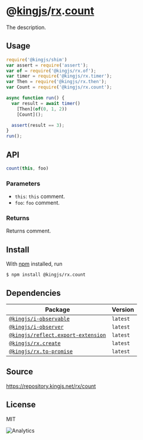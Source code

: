# @[kingjs][@kingjs]/[rx][ns0].[count][ns1]
The description.
## Usage
```js
require('@kingjs/shim')
var assert = require('assert');
var of = require('@kingjs/rx.of');
var timer = require('@kingjs/rx.timer');
var Then = require('@kingjs/rx.then');
var Count = require('@kingjs/rx.count');

async function run() {
  var result = await timer()
    [Then](of(0, 1, 2))
    [Count]();

  assert(result == 3);
}
run();
```

## API
```ts
count(this, foo)
```

### Parameters
- `this`: `this` comment.
- `foo`: `foo` comment.
### Returns
Returns comment.


## Install
With [npm](https://npmjs.org/) installed, run
```
$ npm install @kingjs/rx.count
```
## Dependencies
|Package|Version|
|---|---|
|[`@kingjs/i-observable`](https://www.npmjs.com/package/@kingjs/i-observable)|`latest`|
|[`@kingjs/i-observer`](https://www.npmjs.com/package/@kingjs/i-observer)|`latest`|
|[`@kingjs/reflect.export-extension`](https://www.npmjs.com/package/@kingjs/reflect.export-extension)|`latest`|
|[`@kingjs/rx.create`](https://www.npmjs.com/package/@kingjs/rx.create)|`latest`|
|[`@kingjs/rx.to-promise`](https://www.npmjs.com/package/@kingjs/rx.to-promise)|`latest`|
## Source
https://repository.kingjs.net/rx/count
## License
MIT

![Analytics](https://analytics.kingjs.net/rx/count)

[@kingjs]: https://www.npmjs.com/package/kingjs
[ns0]: https://www.npmjs.com/package/@kingjs/rx
[ns1]: https://www.npmjs.com/package/@kingjs/rx.count
